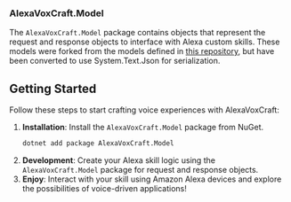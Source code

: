 ### AlexaVoxCraft.Model

The `AlexaVoxCraft.Model` package contains objects that represent the request and response objects to interface with Alexa custom skills. These models were forked from the models defined in [this repository](https://github.com/timheuer/alexa-skills-dotnet), but have been converted to use System.Text.Json for serialization.

## Getting Started

Follow these steps to start crafting voice experiences with AlexaVoxCraft:

1. **Installation**: Install the `AlexaVoxCraft.Model` package from NuGet.
   ```bash
   dotnet add package AlexaVoxCraft.Model
2. **Development**: Create your Alexa skill logic using the `AlexaVoxCraft.Model` package for request and response objects.
4. **Enjoy**: Interact with your skill using Amazon Alexa devices and explore the possibilities of voice-driven applications!